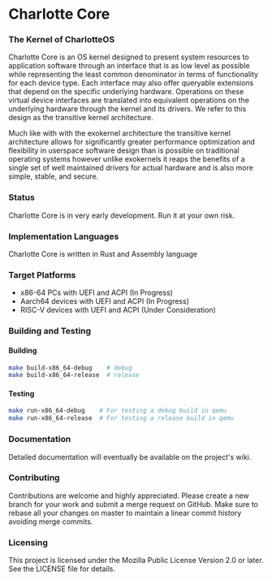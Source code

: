 # Charlotte Core
### The Kernel of CharlotteOS

Charlotte Core is an OS kernel designed to present system resources to application software through an interface that is as low level as possible while representing the least common denominator in terms of functionality for each device type. Each interface may also offer queryable extensions that depend on the specific underlying hardware. Operations on these virtual device interfaces are translated into equivalent operations on the underlying hardware through the kernel and its drivers. We refer to this design as the transitive kernel architecture.

Much like with with the exokernel architecture the transitive kernel architecture allows for significantly greater performance optimization and flexibility in userspace software design than is possible on traditional operating systems however unlike exokernels it reaps the benefits of a single set of well maintained drivers for actual hardware and is also more simple, stable, and secure.

### Status

Charlotte Core is in very early development. Run it at your own risk.

### Implementation Languages

Charlotte Core is written in Rust and Assembly language

### Target Platforms

- x86-64 PCs with UEFI and ACPI (In Progress)
- Aarch64 devices with UEFI and ACPI (In Progress)
- RISC-V devices with UEFI and ACPI (Under Consideration)

### Building and Testing

#### Building

```bash
make build-x86_64-debug    # debug
make build-x86_64-release  # release
```
#### Testing

```bash
make run-x86_64-debug    # For testing a debug build in qemu
make run-x86_64-release  # For testing a release build in qemu
```
### Documentation

Detailed documentation will eventually be available on the project's wiki.

### Contributing

Contributions are welcome and highly appreciated. Please create a new branch for your work and submit a merge request on GitHub. Make sure to rebase all your changes on master to maintain a linear commit history avoiding merge commits.

### Licensing
This project is licensed under the Mozilla Public License Version 2.0 or later. See the LICENSE file for details.
